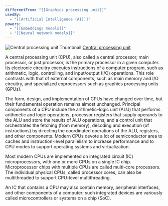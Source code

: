 ```yaml
---
differentFrom: "[[Graphics processing unit]]"
usedBy:
  - "[[Artificial Intelligence (AI)]]"
powers:
  - "[[Embeddings models]]"
  - "[[Neural network models]]"
---
```

![Central processing unit Thumbnail](https://upload.wikimedia.org/wikipedia/commons/0/0a/Intel_i9-14900KF_CPU.jpg)
[Central processing unit](https://en.wikipedia.org/wiki/Central_processing_unit)

A central processing unit (CPU), also called a central processor, main processor, or just processor, is the primary processor in a given computer. Its electronic circuitry executes instructions of a computer program, such as arithmetic, logic, controlling, and input/output (I/O) operations. This role contrasts with that of external components, such as main memory and I/O circuitry, and specialized coprocessors such as graphics processing units (GPUs).

The form, design, and implementation of CPUs have changed over time, but their fundamental operation remains almost unchanged. Principal components of a CPU include the arithmetic–logic unit (ALU) that performs arithmetic and logic operations, processor registers that supply operands to the ALU and store the results of ALU operations, and a control unit that orchestrates the fetching (from memory), decoding and execution (of instructions) by directing the coordinated operations of the ALU, registers, and other components. Modern CPUs devote a lot of semiconductor area to caches and instruction-level parallelism to increase performance and to CPU modes to support operating systems and virtualization.

Most modern CPUs are implemented on integrated circuit (IC) microprocessors, with one or more CPUs on a single IC chip. Microprocessor chips with multiple CPUs are called multi-core processors. The individual physical CPUs, called processor cores, can also be multithreaded to support CPU-level multithreading.

An IC that contains a CPU may also contain memory, peripheral interfaces, and other components of a computer; such integrated devices are variously called microcontrollers or systems on a chip (SoC).
